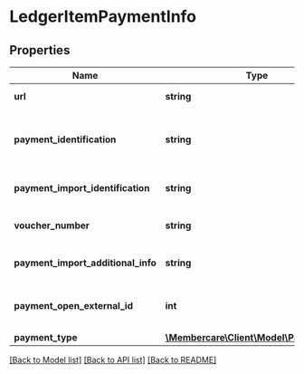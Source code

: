 # LedgerItemPaymentInfo

## Properties
Name | Type | Description | Notes
------------ | ------------- | ------------- | -------------
**url** | **string** | The link to the current resource | [optional] 
**payment_identification** | **string** | This is a general Identification calculated (either voucher number og ImportIdentification) | [optional] 
**payment_import_identification** | **string** | Thr OCR information from the payment | [optional] 
**voucher_number** | **string** | This will typically be QuickPay Identification | [optional] 
**payment_import_additional_info** | **string** | Additional Information from the Import file  OCR | [optional] 
**payment_open_external_id** | **int** | This Id may be set when open payment is created via webservice | [optional] 
**payment_type** | [**\Membercare\Client\Model\PaymentType**](PaymentType.md) |  | [optional] 

[[Back to Model list]](../../README.md#documentation-for-models) [[Back to API list]](../../README.md#documentation-for-api-endpoints) [[Back to README]](../../README.md)

